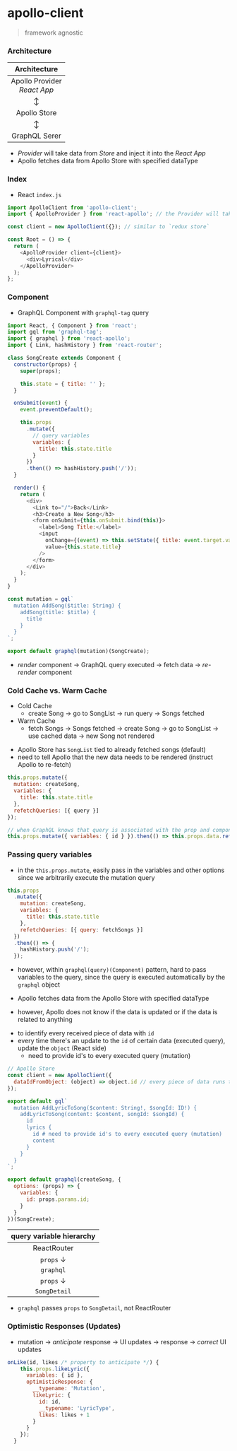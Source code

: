 # apollo-client

> framework agnostic

### Architecture

|          Architecture           |
| :-----------------------------: |
| Apollo Provider<br/>_React App_ |
|             &varr;              |
|          Apollo Store           |
|             &varr;              |
|          GraphQL Serer          |

- _Provider_ will take data from _Store_ and inject it into the _React App_
- Apollo fetches data from Apollo Store with specified dataType

### Index

- React `index.js`

```javascript
import ApolloClient from 'apollo-client';
import { ApolloProvider } from 'react-apollo'; // the Provider will take care of the react<->store stuff

const client = new ApolloClient({}); // similar to `redux store`

const Root = () => {
  return (
    <ApolloProvider client={client}>
      <div>Lyrical</div>
    </ApolloProvider>
  );
};
```

### Component

- GraphQL Component with `graphql-tag` query

```javascript
import React, { Component } from 'react';
import gql from 'graphql-tag';
import { graphql } from 'react-apollo';
import { Link, hashHistory } from 'react-router';

class SongCreate extends Component {
  constructor(props) {
    super(props);

    this.state = { title: '' };
  }

  onSubmit(event) {
    event.preventDefault();

    this.props
      .mutate({
        // query variables
        variables: {
          title: this.state.title
        }
      })
      .then(() => hashHistory.push('/'));
  }

  render() {
    return (
      <div>
        <Link to="/">Back</Link>
        <h3>Create a New Song</h3>
        <form onSubmit={this.onSubmit.bind(this)}>
          <label>Song Title:</label>
          <input
            onChange={(event) => this.setState({ title: event.target.value })}
            value={this.state.title}
          />
        </form>
      </div>
    );
  }
}

const mutation = gql`
  mutation AddSong($title: String) {
    addSong(title: $title) {
      title
    }
  }
`;

export default graphql(mutation)(SongCreate);
```

- _render_ component &rarr; GraphQL query executed &rarr; fetch data &rarr; _re-render_ component

### Cold Cache vs. Warm Cache

- Cold Cache
  - create Song &rarr; go to SongList &rarr; run query &rarr; Songs fetched
- Warm Cache
  - fetch Songs &rarr; Songs fetched &rarr; create Song &rarr; go to SongList &rarr; use cached data &rarr; new Song not rendered

* Apollo Store has `SongList` tied to already fetched songs (default)
* need to tell Apollo that the new data needs to be rendered (instruct Apollo to re-fetch)

```javascript
this.props.mutate({
  mutation: createSong,
  variables: {
    title: this.state.title
  },
  refetchQueries: [{ query }]
});
```

```javascript
// when GraphQL knows that query is associated with the prop and component
this.props.mutate({ variables: { id } }).then(() => this.props.data.refetch());
```

### Passing query variables

- in the `this.props.mutate`, easily pass in the variables and other options since we arbitrarily execute the mutation query

```javascript
this.props
  .mutate({
    mutation: createSong,
    variables: {
      title: this.state.title
    },
    refetchQueries: [{ query: fetchSongs }]
  })
  .then(() => {
    hashHistory.push('/');
  });
```

- however, within `graphql(query)(Component)` pattern, hard to pass variables to the query, since the query is executed automatically by the `graphql` object

- Apollo fetches data from the Apollo Store with specified dataType
- however, Apollo does not know if the data is updated or if the data is related to anything

* to identify every received piece of data with `id`
* every time there's an update to the `id` of certain data (executed query), update the `object` (React side)
  - need to provide id's to every executed query (mutation)

```javascript
// Apollo Store
const client = new ApolloClient({
  dataIdFromObject: (object) => object.id // every piece of data runs through this
});
```

```javascript
export default gql`
  mutation AddLyricToSong($content: String!, $songId: ID!) {
    addLyricToSong(content: $content, songId: $songId) {
      id
      lyrics {
        id # need to provide id's to every executed query (mutation)
        content
      }
    }
  }
`;
```

```javascript
export default graphql(createSong, {
  options: (props) => {
    variables: {
      id: props.params.id;
    }
  }
})(SongCreate);
```

| query variable hierarchy |
| :----------------------: |
|       ReactRouter        |
|      `props` &darr;      |
|        `graphql`         |
|      `props` &darr;      |
|       `SongDetail`       |

- `graphql` passes `props` to `SongDetail`, not ReactRouter

### Optimistic Responses (Updates)

- mutation &rarr; _anticipate_ response &rarr; UI updates &rarr; response &rarr; _correct_ UI updates

```javascript
onLike(id, likes /* property to anticipate */) {
    this.props.likeLyric({
      variables: { id },
      optimisticResponse: {
        __typename: 'Mutation',
        likeLyric: {
          id: id,
          __typename: 'LyricType',
          likes: likes + 1
        }
      }
    });
  }
```
